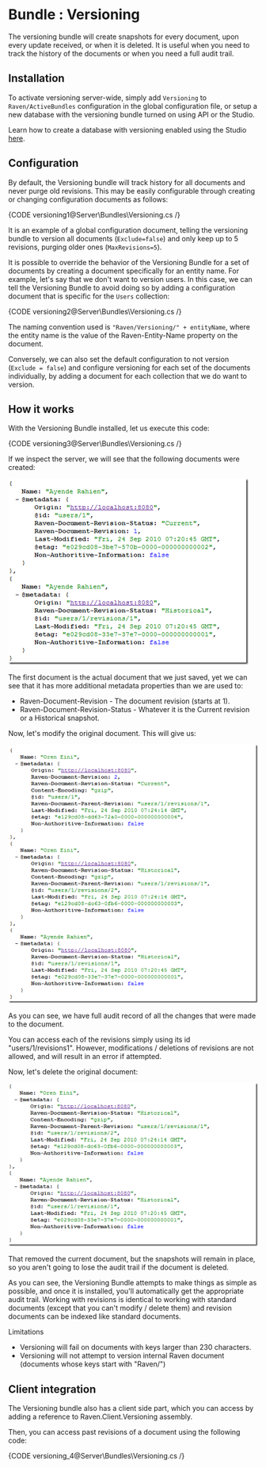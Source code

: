 # Bundle : Versioning

The versioning bundle will create snapshots for every document, upon every update received, or when it is deleted. It is useful when you need to track the history of the documents or when you need a full audit trail.

## Installation

To activate versioning server-wide, simply add `Versioning` to `Raven/ActiveBundles` configuration in the global configuration file, or setup a new database with the versioning bundle turned on using API or the Studio.

Learn how to create a database with versioning enabled using the Studio [here](../../studio/overview/settings/versioning).

## Configuration

By default, the Versioning bundle will track history for all documents and never purge old revisions. This may be easily configurable through creating or changing configuration documents as follows:

{CODE versioning1@Server\Bundles\Versioning.cs /}

It is an example of a global configuration document, telling the versioning bundle to version all documents (`Exclude=false`) and only keep up to 5 revisions, purging older ones (`MaxRevisions=5`).

It is possible to override the behavior of the Versioning Bundle for a set of documents by creating a document specifically for an entity name. For example, let's say that we don't want to version users. In this case, we can tell the Versioning Bundle to avoid doing so by adding a configuration document that is specific for the `Users` collection:

{CODE versioning2@Server\Bundles\Versioning.cs /}

The naming convention used is `"Raven/Versioning/" + entityName`, where the entity name is the value of the Raven-Entity-Name property on the document.

Conversely, we can also set the default configuration to not version (`Exclude = false`) and configure versioning for each set of the documents individually, by adding a document for each collection that we do want to version.

## How it works

With the Versioning Bundle installed, let us execute this code:

{CODE versioning3@Server\Bundles\Versioning.cs /}

If we inspect the server, we will see that the following documents were created:

![Figure 1: Versioned Documents](images\versioned_docs.png)

The first document is the actual document that we just saved, yet we can see that it has more additional metadata properties than we are used to:

* Raven-Document-Revision - The document revision (starts at 1).
* Raven-Document-Revision-Status - Whatever it is the Current revision or a Historical snapshot.

Now, let's modify the original document. This will give us:

![Figure 2: Versioned Documents, Modified](images\versioned_docs_2.png)

As you can see, we have full audit record of all the changes that were made to the document.

You can access each of the revisions simply using its id "users/1/revisions1". However, modifications / deletions of revisions are not allowed, and will result in an error if attempted.

Now, let's delete the original document:

![Figure 3: Versioned Documents, Deleted](images\versioned_docs_3.png)

That removed the current document, but the snapshots will remain in place, so you aren't going to lose the audit trail if the document is deleted. 

As you can see, the Versioning Bundle attempts to make things as simple as possible, and once it is installed, you'll automatically get the appropriate audit trail. Working with revisions is identical to working with standard documents (except that you can't modify / delete them) and revision documents can be indexed like standard documents.

Limitations

* Versioning will fail on documents with keys larger than 230 characters.
* Versioning will not attempt to version internal Raven document (documents whose keys start with "Raven/")

## Client integration

The Versioning bundle also has a client side part, which you can access by adding a reference to Raven.Client.Versioning assembly.

Then, you can access past revisions of a document using the following code:

{CODE versioning_4@Server\Bundles\Versioning.cs /}
